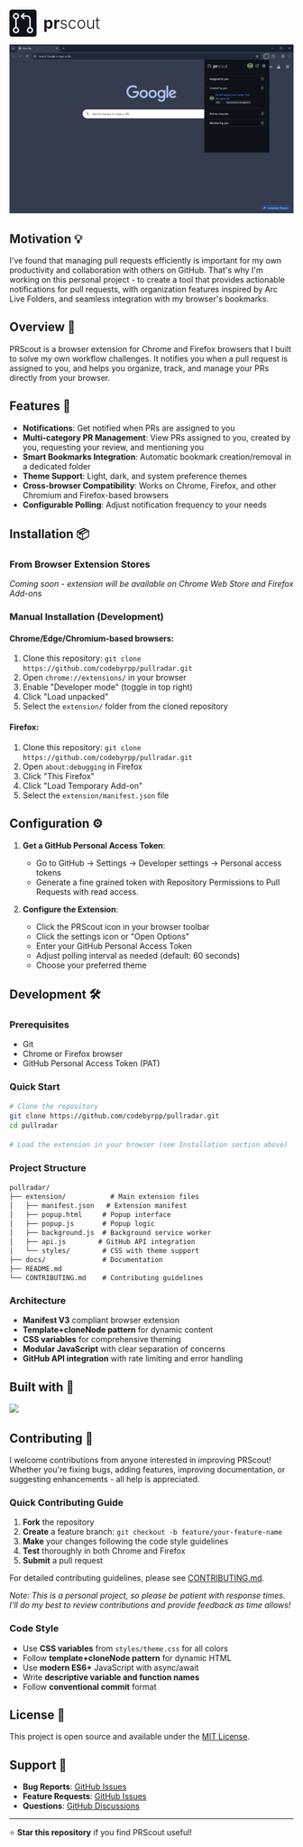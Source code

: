 <h1 style="display: flex; align-items: center; gap: 4px; margin-bottom: 8px; border-bottom: none;">
  <img
    src="./extension/icons/icon48.png"
    alt="PRScout icon"
    id="header-icon"
  />
  <span style="margin-left: 8px; font-weight: 300; vertical-align: middle; line-height: 1; display: inline-block;">
    <strong style="font-weight: 700">pr</strong>scout
  </span>
</h1>

![](./docs/screenshot.png)

## Motivation 💡

I've found that managing pull requests efficiently is important for my own productivity and collaboration with others on GitHub. That's why I'm working on this personal project - to create a tool that provides actionable notifications for pull requests, with organization features inspired by Arc Live Folders, and seamless integration with my browser's bookmarks.

## Overview 📖

PRScout is a browser extension for Chrome and Firefox browsers that I built to solve my own workflow challenges. It notifies you when a pull request is assigned to you, and helps you organize, track, and manage your PRs directly from your browser.

## Features 🚀

- **Notifications**: Get notified when PRs are assigned to you
- **Multi-category PR Management**: View PRs assigned to you, created by you, requesting your review, and mentioning you
- **Smart Bookmarks Integration**: Automatic bookmark creation/removal in a dedicated folder
- **Theme Support**: Light, dark, and system preference themes
- **Cross-browser Compatibility**: Works on Chrome, Firefox, and other Chromium and Firefox-based browsers
- **Configurable Polling**: Adjust notification frequency to your needs

## Installation 📦

### From Browser Extension Stores

_Coming soon - extension will be available on Chrome Web Store and Firefox Add-ons_

### Manual Installation (Development)

#### Chrome/Edge/Chromium-based browsers:

1. Clone this repository: `git clone https://github.com/codebyrpp/pullradar.git`
2. Open `chrome://extensions/` in your browser
3. Enable "Developer mode" (toggle in top right)
4. Click "Load unpacked"
5. Select the `extension/` folder from the cloned repository

#### Firefox:

1. Clone this repository: `git clone https://github.com/codebyrpp/pullradar.git`
2. Open `about:debugging` in Firefox
3. Click "This Firefox"
4. Click "Load Temporary Add-on"
5. Select the `extension/manifest.json` file

## Configuration ⚙️

1. **Get a GitHub Personal Access Token**:

   - Go to GitHub → Settings → Developer settings → Personal access tokens
   - Generate a fine grained token with Repository Permissions to Pull Requests with read access.

2. **Configure the Extension**:
   - Click the PRScout icon in your browser toolbar
   - Click the settings icon or "Open Options"
   - Enter your GitHub Personal Access Token
   - Adjust polling interval as needed (default: 60 seconds)
   - Choose your preferred theme

## Development 🛠️

### Prerequisites

- Git
- Chrome or Firefox browser
- GitHub Personal Access Token (PAT)

### Quick Start

```bash
# Clone the repository
git clone https://github.com/codebyrpp/pullradar.git
cd pullradar

# Load the extension in your browser (see Installation section above)
```

### Project Structure

```
pullradar/
├── extension/           # Main extension files
│   ├── manifest.json   # Extension manifest
│   ├── popup.html     # Popup interface
│   ├── popup.js       # Popup logic
│   ├── background.js  # Background service worker
│   ├── api.js        # GitHub API integration
│   └── styles/        # CSS with theme support
├── docs/              # Documentation
├── README.md
└── CONTRIBUTING.md    # Contributing guidelines
```

### Architecture

- **Manifest V3** compliant browser extension
- **Template+cloneNode pattern** for dynamic content
- **CSS variables** for comprehensive theming
- **Modular JavaScript** with clear separation of concerns
- **GitHub API integration** with rate limiting and error handling

## Built with 💛

![](https://skillicons.dev/icons?i=js,html,css)

## Contributing 🤝

I welcome contributions from anyone interested in improving PRScout! Whether you're fixing bugs, adding features, improving documentation, or suggesting enhancements - all help is appreciated.

### Quick Contributing Guide

1. **Fork** the repository
2. **Create** a feature branch: `git checkout -b feature/your-feature-name`
3. **Make** your changes following the code style guidelines
4. **Test** thoroughly in both Chrome and Firefox
5. **Submit** a pull request

For detailed contributing guidelines, please see [CONTRIBUTING.md](./CONTRIBUTING.md).

_Note: This is a personal project, so please be patient with response times. I'll do my best to review contributions and provide feedback as time allows!_

### Code Style

- Use **CSS variables** from `styles/theme.css` for all colors
- Follow **template+cloneNode pattern** for dynamic HTML
- Use **modern ES6+** JavaScript with async/await
- Write **descriptive variable and function names**
- Follow **conventional commit** format

## License 📄

This project is open source and available under the [MIT License](./LICENSE).

## Support 💬

- **Bug Reports**: [GitHub Issues](https://github.com/codebyrpp/pullradar/issues)
- **Feature Requests**: [GitHub Issues](https://github.com/codebyrpp/pullradar/issues)
- **Questions**: [GitHub Discussions](https://github.com/codebyrpp/pullradar/discussions)

---

⭐ **Star this repository** if you find PRScout useful!
